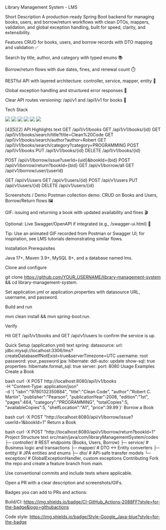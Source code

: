 Library Management System - LMS


Short Description
A production-ready Spring Boot backend for managing books, users, and borrow/return workflows with clean DTOs, mappers, validation, and global exception handling, built for speed, clarity, and extensibility.​

Features
CRUD for books, users, and borrow records with DTO mapping and validation ✅​

Search by title, author, and category with typed enums 📚​

Borrow/return flows with due dates, fines, and renewal count ⏱️​

RESTful API with layered architecture: controller, service, mapper, entity 🧭​

Global exception handling and structured error responses 🚨​

Clear API routes versioning: /api/v1 and /api1/v1 for books 🔀​

Tech Stack
<p> <img src="https://img.shields.io/badge/Java-17+-orange?style=for-the-badge&logo=oracle&logoColor=white" /> <img src="https://img.shields.io/badge/Spring%20Boot-3.x-6DB33F?style=for-the-badge&logo=springboot&logoColor=white" /> <img src="https://img.shields.io/badge/Spring%20Data%20JPA-Hibernate-59666C?style=for-the-badge&logo=hibernate&logoColor=white" /> <img src="https://img.shields.io/badge/MySQL-8+-4479A1?style=for-the-badge&logo=mysql&logoColor=white" /> <img src="https://img.shields.io/badge/Validation-Jakarta-2F5D62?style=for-the-badge&logo=opensourceinitiative&logoColor=white" /> <img src="https://img.shields.io/badge/Postman-API-orange?style=for-the-badge&logo=postman&logoColor=white" /> </p>[4][5][2]
API Highlights
text
GET    /api1/v1/books
GET    /api1/v1/books/{id}
GET    /api1/v1/books/search/title?title=Clean%20Code
GET    /api1/v1/books/search/author?author=Robert
GET    /api1/v1/books/search/category?category=PROGRAMMING
POST   /api1/v1/books
PUT    /api1/v1/books/{id}
DELETE /api1/v1/books/{id}

POST   /api/v1/borrow/issue?userId={uid}&bookId={bid}
POST   /api/v1/borrow/return?bookId={bid}
GET    /api/v1/borrow/all
GET    /api/v1/borrow/user/{userId}

GET    /api/v1/users
GET    /api/v1/users/{id}
POST   /api/v1/users
PUT    /api/v1/users/{id}
DELETE /api/v1/users/{id}

Screenshots / Demo
Postman collection demo: CRUD on Books and Users, Borrow/Return flows 🖼️​

GIF: issuing and returning a book with updated availability and fines 🎬​

Optional: Live Swagger/OpenAPI if integrated (e.g., /swagger-ui.html) 🔗​

Tip: Use an animated GIF recorded from Postman or Swagger UI; for inspiration, see LMS tutorials demonstrating similar flows.​

Installation
Prerequisites

Java 17+, Maven 3.9+, MySQL 8+, and a database named lms.​

Clone and configure

git clone https://github.com/YOUR_USERNAME/library-management-system && cd library-management-system.​

Set application.yml or application.properties with datasource URL, username, and password.​

Build and run

mvn clean install && mvn spring-boot:run.​

Verify

Hit GET /api1/v1/books and GET /api/v1/users to confirm the service is up.​

Quick Setup (application.yml)
text
spring:
  datasource:
    url: jdbc:mysql://localhost:3306/lms?createDatabaseIfNotExist=true&serverTimezone=UTC
    username: root
    password: your_password
  jpa:
    hibernate:
      ddl-auto: update
    show-sql: true
    properties:
      hibernate.format_sql: true
server:
  port: 8080
Usage Examples
Create a Book

bash
curl -X POST http://localhost:8080/api1/v1/books \
 -H "Content-Type: application/json" \
 -d '{
   "isbn":"9780132350884",
   "title":"Clean Code",
   "author":"Robert C. Martin",
   "publisher":"Pearson",
   "publicationYear":2008,
   "edition":"1st",
   "pages":464,
   "category":"PROGRAMMING",
   "totalCopies":5,
   "availableCopies":5,
   "shelfLocation":"A1",
   "price":39.99
 }'
Borrow a Book

bash
curl -X POST "http://localhost:8080/api/v1/borrow/issue?userId=1&bookId=1"
Return a Book

bash
curl -X POST "http://localhost:8080/api/v1/borrow/return?bookId=1"
Project Structure
text
src/main/java/com/libraryManagementSystem/codes
 ├─ controller/  # REST endpoints (Books, Users, Borrow) 
 ├─ service/     # Business logic and transactions
 ├─ mapper/      # DTO <-> Entity converters
 ├─ entity/      # JPA entities and enums
 ├─ dto/         # API-safe transfer models
 └─ exception/   # GlobalExceptionHandler, custom exceptions
Contributing
Fork the repo and create a feature branch from main.​

Use conventional commits and include tests where applicable.​

Open a PR with a clear description and screenshots/GIFs.​

Badges you can add to PRs and actions:

Build/CI: https://img.shields.io/badge/CI-GitHub_Actions-2088FF?style=for-the-badge&logo=githubactions​

Code style: https://img.shields.io/badge/Style-Google_Java-blue?style=for-the-badge​
